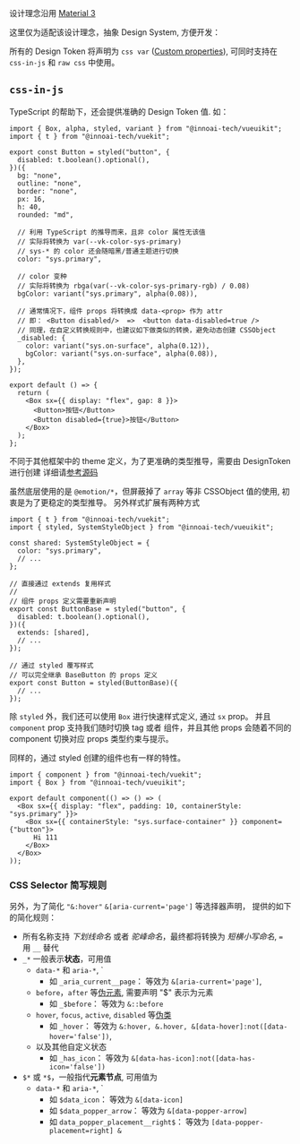 设计理念沿用 [Material 3](https://m3.material.io/)

这里仅为适配该设计理念，抽象 Design System, 方便开发：

所有的 Design Token 将声明为 `css var` ([Custom properties](https://developer.mozilla.org/en-US/docs/Web/CSS/--*)),
可同时支持在 `css-in-js` 和 `raw css` 中使用。

## `css-in-js`

TypeScript 的帮助下，还会提供准确的 Design Token 值. 如：

```tsx preview
import { Box, alpha, styled, variant } from "@innoai-tech/vueuikit";
import { t } from "@innoai-tech/vuekit";

export const Button = styled("button", {
  disabled: t.boolean().optional(),
})({
  bg: "none",
  outline: "none",
  border: "none",
  px: 16,
  h: 40,
  rounded: "md",

  // 利用 TypeScript 的推导而来，且非 color 属性无该值
  // 实际将转换为 var(--vk-color-sys-primary)
  // sys-* 的 color 还会随暗黑/普通主题进行切换
  color: "sys.primary",

  // color 变种
  // 实际将转换为 rbga(var(--vk-color-sys-primary-rgb) / 0.08)
  bgColor: variant("sys.primary", alpha(0.08)),

  // 通常情况下，组件 props 将转换成 data-<prop> 作为 attr
  // 即： <Button disabled/>  =>  <button data-disabled=true />
  // 同理，在自定义转换规则中，也建议如下做类似的转换，避免动态创建 CSSObject
  _disabled: {
    color: variant("sys.on-surface", alpha(0.12)),
    bgColor: variant("sys.on-surface", alpha(0.08)),
  },
});

export default () => {
  return (
    <Box sx={{ display: "flex", gap: 8 }}>
      <Button>按钮</Button>
      <Button disabled={true}>按钮</Button>
    </Box>
  );
};
```

不同于其他框架中的 theme 定义，为了更准确的类型推导，需要由 DesignToken 进行创建
详细请[参考源码](https://github.com/innoai-tech/vuekit/blob/main/nodepkg/vueuikit/src/theming/m3)

虽然底层使用的是 `@emotion/*`，但屏蔽掉了 `array` 等非 CSSObject 值的使用, 初衷是为了更稳定的类型推导。
另外样式扩展有两种方式

```tsx
import { t } from "@innoai-tech/vuekit";
import { styled, SystemStyleObject } from "@innoai-tech/vueuikit";

const shared: SystemStyleObject = {
  color: "sys.primary",
  // ...
};

// 直接通过 extends 复用样式
//
// 组件 props 定义需要重新声明
export const ButtonBase = styled("button", {
  disabled: t.boolean().optional(),
})({
  extends: [shared],
  // ...
});

// 通过 styled 覆写样式
// 可以完全继承 BaseButton 的 props 定义
export const Button = styled(ButtonBase)({
  // ...
});
```

除 `styled` 外，我们还可以使用 `Box` 进行快速样式定义, 通过 `sx` prop。 并且 `component` prop 支持我们随时切换 tag 或者
组件，并且其他 props 会随着不同的 component 切换对应 props 类型约束与提示。

同样的，通过 styled 创建的组件也有一样的特性。

```tsx preview
import { component } from "@innoai-tech/vuekit";
import { Box } from "@innoai-tech/vueuikit";

export default component(() => () => (
  <Box sx={{ display: "flex", padding: 10, containerStyle: "sys.primary" }}>
    <Box sx={{ containerStyle: "sys.surface-container" }} component={"button"}>
      Hi 111
    </Box>
  </Box>
));
```

### CSS Selector 简写规则

另外，为了简化 `"&:hover"` `&[aria-current='page']` 等选择器声明，
提供的如下的简化规则：

- 所有名称支持 _下划线命名_ 或者 _驼峰命名_，最终都将转换为 _短横小写命名_, `=` 用 `__` 替代
- `_*` 一般表示**状态**，可用值
    - `data-*` 和 `aria-*`, `
        - 如 `_aria_current__page`： 等效为 `&[aria-current='page']`,
    - `before`，`after` 等[伪元素](https://developer.mozilla.org/zh-CN/docs/Web/CSS/Pseudo-elements), 需要声明 "$" 表示为元素
        - 如 `_$before`： 等效为 `&::before`
    - `hover`, `focus`, `active`, `disabled` 等[伪类](https://developer.mozilla.org/zh-CN/docs/Web/CSS/Pseudo-classes)
        - 如 `_hover`： 等效为 `&:hover, &.hover, &[data-hover]:not([data-hover='false'])`,
    - 以及其他自定义状态
        - 如 `_has_icon`： 等效为 `&[data-has-icon]:not([data-has-icon='false'])`
- `$*` 或 `*$`，一般指代**元素节点**, 可用值为
    - `data-*` 和 `aria-*`, `
        - 如 `$data_icon`： 等效为 `&[data-icon]`
        - 如 `$data_popper_arrow`： 等效为 `&[data-popper-arrow]`
        - 如 `data_popper_placement__right$`： 等效为 `[data-popper-placement=right] &`
